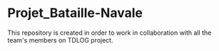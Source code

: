 # Projet_Bataille-Navale
This repository is created in order to work in collaboration with all the team's members on TDLOG project.
